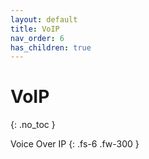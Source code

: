 ```yaml
---
layout: default
title: VoIP
nav_order: 6
has_children: true
---
```


# VoIP
{: .no_toc }

Voice Over IP
{: .fs-6 .fw-300 }
